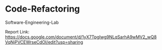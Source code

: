 # Code-Refactoring
Software-Engineering-Lab  

Report Link:
https://docs.google.com/document/d/1yX7TpgIwg9NLqSarhA9wMV2_wQ8VqNjPVCEWrseCdOI/edit?usp=sharing
